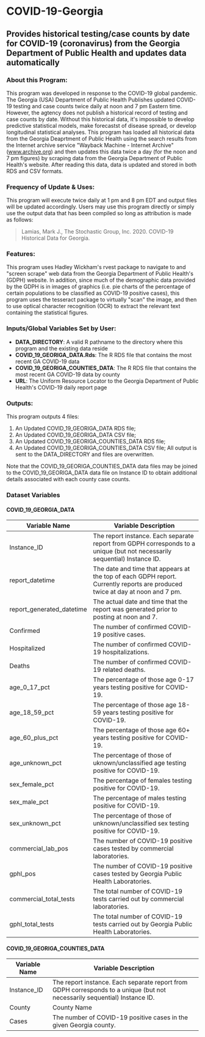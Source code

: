 # COVID-19-Georgia
## Provides historical testing/case counts by date for COVID-19 (coronavirus) from the Georgia Department of Public Health and updates data automatically

### About this Program:

This program was developed in response to the COVID-19 global pandemic.  The Georgia (USA) Department of
Public Health Publishes updated COVID-19 testing and case counts twice daily at noon and 7 pm Eastern time.  However, the
agtency does not publish a historical record of testing and case counts by date.  Without this historical data, it's impossible
to develop predictive statistical models, make forecastst of disease spread, or develop longitudinal statistical analyses. This
program has loaded all historical data from the Georgia Deaprtment of Public Health using the search results from the
Internet archive service "Wayback Machine - Internet Archive" (www.archive.org) and then updates this data twice a day
(for the noon and 7 pm figures) by scraping data from the Georgia Department of Public Health's website.  After reading this
data, data is updated and stored in both RDS and CSV formats.

### Frequency of Update & Uses:

This program will execute twice daily at 1 pm and 8 pm EDT and output files will be updated accordingly.
Users may use this program directly or simply use the output data that has been compiled so long as attribution is made as
follows:  
> Lamias, Mark J., The Stochastic Group, Inc. 2020.  COVID-19 Historical Data for Georgia.

### Features:

This program uses Hadley Wickham's rvest package to navigate to and "screen scrape" web data from the Georgia Department of
Public Health's (GDPH) website.  In addition, since much of the demographic data provided by the GDPH is 
in images of graphics (i.e. pie charts of the percentage of certain populations to be classified as COVID-19 positive cases),
this program uses the tesseract package to virtually "scan" the image, and then to use optical character recognition (OCR)
to extract the relevant text containing the statistical figures.

### Inputs/Global Variables Set by User:
* **DATA_DIRECTORY**:  A valid R pathname to the directory where this program and the existing data reside
* **COVID_19_GEORIGA_DATA.Rds**:  The R RDS file that contains the most recent GA COVID-19 data
* **COVID_19_GEORIGA_COUNTIES_DATA**:  The R RDS file that contains the most recent GA COVID-19 data by county
* **URL**:  The Uniform Resource Locator to the Georgia Department of Public Health's COVID-19 daily report page

### Outputs:
This program outputs 4 files:
1. An Updated COVID_19_GEORIGA_DATA RDS file;
1. An Updated COVID_19_GEORIGA_DATA CSV file;
1. An Updated COVID_19_GEORIGA_COUNTIES_DATA RDS file;
1. An Updated COVID_19_GEORIGA_COUNTIES_DATA CSV file;
All output is sent to the DATA_DIRECTORY and files are overwritten.

Note that the COVID_19_GEORIGA_COUNTIES_DATA data files may be joined to the COVID_19_GEORIGA_DATA data file on Instance ID to obtain additional details associated with each county case counts.

### Dataset Variables
#### COVID_19_GEORGIA_DATA

| Variable Name  | Variable Description |
| ------------- | ------------- |
| Instance_ID   | The report instance.  Each separate report from GDPH corresponds to a unique (but not necessarily sequential) Instance ID.  |
| report_datetime  | The date and time that appears at the top of each GDPH report.  Currently reports are produced twice at day at noon and 7 pm.  |
| report_generated_datetime   | The actual date and time that the report was generated prior to posting at noon and 7.  |
| Confirmed   | The number of confirmed COVID-19 positive cases.  |
| Hospitalized   | The number of confirmed COVID-19 hospitalizations.  |
| Deaths   | The number of confirmed COVID-19 related deaths.  |
| age_0_17_pct   | The percentage of those age 0-17 years testing positive for COVID-19.  |
| age_18_59_pct   | The percentage of those age 18-59 years testing positive for COVID-19.  |
| age_60_plus_pct   | The percentage of those age 60+ years testing positive for COVID-19.  |
| age_unknown_pct   | The percentage of those of uknown/unclassified age testing positive for COVID-19.  |
| sex_female_pct   | The percentage of females testing positive for COVID-19.  |
| sex_male_pct   | The percentage of males testing positive for COVID-19.  |
| sex_unknown_pct   | The percentage of those of unknown/unclassified sex testing positive for COVID-19.  |
| commercial_lab_pos   | The number of COVID-19 positive cases tested by commercial laboratories.  |
| gphl_pos   | The number of COVID-19 positive cases tested by Georgia Public Health Laboratories.  |
| commercial_total_tests   | The total number of COVID-19 tests carried out by commercial laboratories.	  |
| gphl_total_tests   | The total number of COVID-19 tests carried out by Georgia Public Health Laboratories.  |

#### COVID_19_GEORIGA_COUNTIES_DATA

| Variable Name  | Variable Description |
| ------------- | ------------- |
| Instance_ID   | The report instance.  Each separate report from GDPH corresponds to a unique (but not necessarily sequential) Instance ID.  |
| County  | County Name  |
| Cases   | The number of COVID-19 positive cases in the given Georgia county.  |

